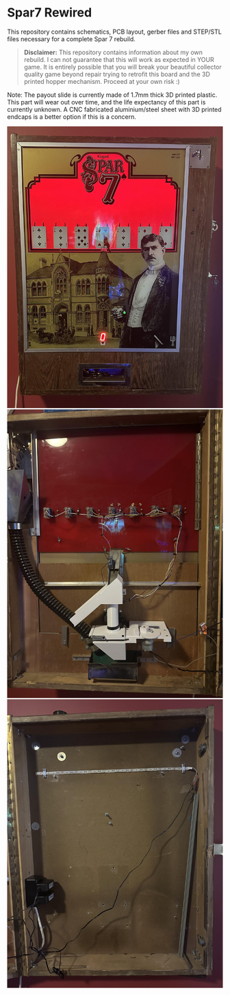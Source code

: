 # Spar7 Rewired

This repository contains schematics, PCB layout, gerber files and STEP/STL files necessary for a complete Spar 7 rebuild.

 > **Disclaimer:** This repository contains information about my own rebuild. I can not guarantee that this will work as expected in YOUR game. It is entirely possible that you will break your beautiful collector quality game beyond repair trying to retrofit this board and the 3D printed hopper mechanism. Proceed at your own risk :)

Note: The payout slide is currently made of 1.7mm thick 3D printed plastic. This part will wear out over time, and the life expectancy of this part is currently unknown. A CNC fabricated aluminium/steel sheet with 3D printed endcaps is a better option if this is a concern.

![Spar7](pictures/front.jpg)
![Spar7_2](pictures/inside1.jpg)
![Spar7_3](pictures/inside2.jpg)
